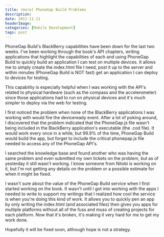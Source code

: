 ```yaml
---
title: (more) PhoneGap Build Problems
description: 
date: 2011-11-11
headerImage: 
categories: [Mobile Development]
tags: post
---
```


PhoneGap Build's BlackBerry capabilities have been down for the last two weeks. I've been working through the book's API chapters, writing applications that highlight the capabilities of each and using PhoneGap Build to quickly build an application I can test on multiple devices. It allows me to simply create the index.html file I need, post it up to the server and within minutes (PhoneGap Build is NOT fast) get an application I can deploy to devices for testing.

This capability is especially helpful when I was working with the API's related to physical hardware (such as the compass and the accelerometer) since those applications had to run on physical devices and it's much simpler to deploy via the web for testing.

I first noticed the problem when none of the BlackBerry applications I was working with would fire the deviceready event. After a lot of poking around, I discovered that the problem indicated that the PhoneGap.js file wasn't being included in the BlackBerry application's executable (the .cod file). It would work every once in a while, but 99.9% of the time, PhoneGap Build would build the app, but forget to include the critical phonepap.js file needed to access any of the PhoneGap API's.

I searched the knowledge base and found another who was having the same problem and even submitted my own tickets on the problem, but as of yesterday it still wasn't working. I know someone from Nitobi is working on it, but I'm not getting any details on the problem or a possible estimate for when it might be fixed.

I wasn't sure about the value of the PhoneGap Build service when I first started working on the book. It wasn't until I got into working with the apps I needed to write to support my writings that I realized how cool the service is when you're doing this kind of work. It allows you to quickly pen an app by only writing the index.html (and associated files) then gives you apps for multiple platforms without all of the fuss and muss of creating projects for each platform. Now that it's broken, it's making it very hard for me to get my work done.

Hopefully it will be fixed soon, although hope is not a strategy.